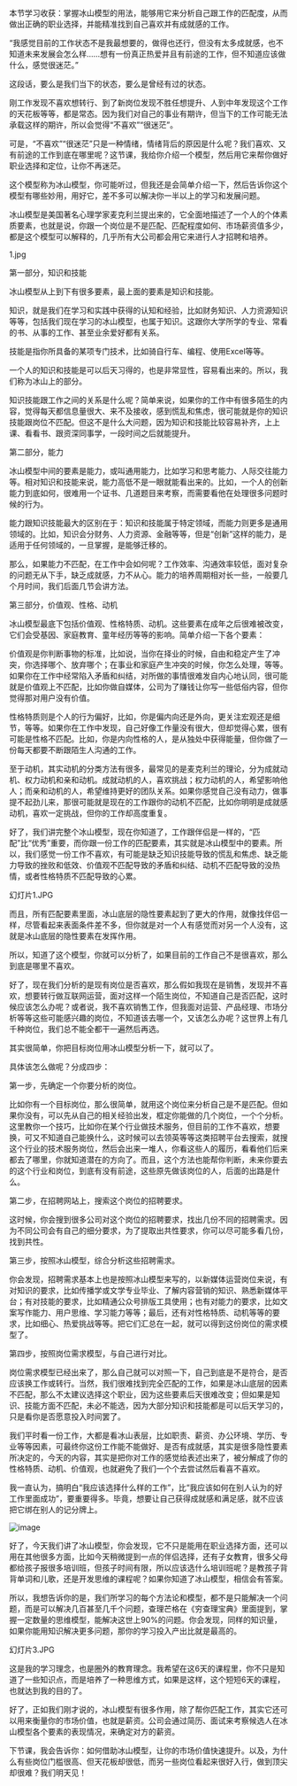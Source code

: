 本节学习收获：掌握冰山模型的用法，能够用它来分析自己跟工作的匹配度，从而做出正确的职业选择，并能精准找到自己喜欢并有成就感的工作。

 

“我感觉目前的工作状态不是我最想要的，做得也还行，但没有太多成就感，也不知道未来发展会怎么样……想有一份真正热爱并且有前途的工作，但不知道应该做什么，感觉很迷茫。”

 

这段话，要么是我们当下的状态，要么是曾经有过的状态。

 

刚工作发现不喜欢想转行、到了新岗位发现不胜任想提升、人到中年发现这个工作的天花板等等，都是常态。因为我们对自己的事业有期许，但当下的工作可能无法承载这样的期许，所以会觉得“不喜欢”“很迷茫”。

 

可是，“不喜欢”“很迷茫”只是一种情绪，情绪背后的原因是什么呢？我们喜欢、又有前途的工作到底在哪里呢？这节课，我给你介绍一个模型，然后用它来帮你做好职业选择和定位，让你不再迷茫。

 

这个模型称为冰山模型，你可能听过，但我还是会简单介绍一下，然后告诉你这个模型有哪些妙用，用好它，差不多可以解决你一半以上的学习和发展问题。

 

冰山模型是美国著名心理学家麦克利兰提出来的，它全面地描述了一个人的个体素质要素，也就是说，你跟一个岗位是不是匹配、匹配程度如何、市场薪资值多少，都是这个模型可以解释的，几乎所有大公司都会用它来进行人才招聘和培养。

 

1.jpg

第一部分，知识和技能

 

冰山模型从上到下有很多要素，最上面的要素是知识和技能。

 

知识，就是我们在学习和实践中获得的认知和经验，比如财务知识、人力资源知识等等，包括我们现在学习的冰山模型，也属于知识。这跟你大学所学的专业、常看的书、从事的工作、甚至业余爱好都有关系。

 

技能是指你所具备的某项专门技术，比如骑自行车、编程、使用Excel等等。

 

一个人的知识和技能是可以后天习得的，也是非常显性，容易看出来的。所以，我们称为冰山上的部分。

 

知识技能跟工作之间的关系是什么呢？简单来说，如果你的工作中有很多陌生的内容，觉得每天都信息量很大、来不及接收，感到慌乱和焦虑，很可能就是你的知识技能跟岗位不匹配。但这不是什么大问题，因为知识和技能比较容易补齐，上上课、看看书、跟资深同事学，一段时间之后就能提升。

 

第二部分，能力

 

冰山模型中间的要素是能力，或叫通用能力，比如学习和思考能力、人际交往能力等。相对知识和技能来说，能力高低不是一眼就能看出来的。比如，一个人的创新能力到底如何，很难用一个证书、几道题目来考察，而需要看他在处理很多问题时候的行为。

 

能力跟知识技能最大的区别在于：知识和技能属于特定领域，而能力则更多是通用领域的。比如，知识会分财务、人力资源、金融等等，但是“创新”这样的能力，是适用于任何领域的，一旦掌握，是能够迁移的。

 

那么，如果能力不匹配，在工作中会如何呢？工作效率、沟通效率较低，面对复杂的问题无从下手，缺乏成就感，力不从心。能力的培养周期相对长一些，一般要几个月时间，我们后面几节会讲方法。

 

第三部分，价值观、性格、动机

 

冰山模型最底下包括价值观、性格特质、动机。这些要素在成年之后很难被改变，它们会受基因、家庭教育、童年经历等等的影响。简单介绍一下各个要素：

 

价值观是你判断事物的标准，比如说，当你在择业的时候，自由和稳定产生了冲突，你选择哪个、放弃哪个；在事业和家庭产生冲突的时候，你怎么处理，等等。如果你在工作中经常陷入矛盾和纠结，对所做的事情很难发自内心地认同，很可能就是价值观上不匹配，比如你做自媒体，公司为了赚钱让你写一些低俗内容，但你觉得那对用户没有价值。 

 

性格特质则是个人的行为偏好，比如，你是偏内向还是外向，更关注宏观还是细节，等等。如果你在工作中发现，自己好像工作量没有很大，但却觉得心累，很有可能是性格不匹配。比如，你是内向性格的人，是从独处中获得能量，但你做了一份每天都要不断跟陌生人沟通的工作。 

 

至于动机，其实动机的分类方法有很多，最常见的是麦克利兰的理论，分为成就动机、权力动机和亲和动机。成就动机的人，喜欢挑战；权力动机的人，希望影响他人；而亲和动机的人，希望维持更好的团队关系。如果你感觉自己没有动力，做事提不起劲儿来，那很可能就是现在的工作跟你的动机不匹配，比如你明明是成就感动机，喜欢一定挑战，但你的工作却高度重复。

 

好了，我们讲完整个冰山模型，现在你知道了，工作跟伴侣是一样的，“匹配”比“优秀”重要，而你跟一份工作的匹配要素，其实就是冰山模型中的要素。所以，我们感觉一份工作不喜欢，有可能是缺乏知识技能导致的慌乱和焦虑、缺乏能力导致的挫败和低效、价值观不匹配导致的矛盾和纠结、动机不匹配导致的没热情，或者性格特质不匹配导致的心累。



幻灯片1.JPG



而且，所有匹配要素里面，冰山底层的隐性要素起到了更大的作用，就像找伴侣一样，尽管看起来表面条件差不多，但你就是对一个人有感觉而对另一个人没有，这就是冰山底层的隐性要素在发挥作用。

 

所以，知道了这个模型，你就可以分析了，如果目前的工作自己不是很喜欢，那么到底是哪里不喜欢。

 

好了，现在我们分析的是现有岗位是否喜欢，那么假如我现在是销售，发现并不喜欢，想要转行做互联网运营，面对这样一个陌生岗位，不知道自己是否匹配，这时候应该怎么办呢？或者说，我不喜欢销售工作，但我面对运营、产品经理、市场分析等等这些可能感兴趣的岗位，不知道该去哪一个，又该怎么办呢？这世界上有几千种岗位，我们总不能全都干一遍然后再选。

 

其实很简单，你把目标岗位用冰山模型分析一下，就可以了。

 

具体该怎么做呢？分成四步：

 

第一步，先确定一个你要分析的岗位。

 

比如你有一个目标岗位，那么很简单，就用这个岗位来分析自己是不是匹配。但如果你没有，可以先从自己的相关经验出发，框定你能做的几个岗位，一个个分析。这里教你一个技巧，比如你在某个行业做技术服务，但目前的工作不喜欢，想要换，可又不知道自己能换什么，这时候可以去领英等等这类招聘平台去搜索，就搜这个行业的技术服务岗位，然后会出来一堆人，你看这些人的履历，看看他们后来都去了哪里，你就知道潜在的方向了。而且，这个方法也能帮你判断，未来你要去的这个行业和岗位，到底有没有前途，这些原先做该岗位的人，后面的出路是什么。

 

第二步，在招聘网站上，搜索这个岗位的招聘要求。

 

这时候，你会搜到很多公司对这个岗位的招聘要求，找出几份不同的招聘需求。因为不同公司会有自己的细分要求，为了提取出共性要求，你可以尽可能多看几份，找到共性。

 

第三步，按照冰山模型，综合分析这些招聘需求。

 

你会发现，招聘需求基本上也是按照冰山模型来写的，以新媒体运营岗位来说，有对知识的要求，比如传播学或文学专业毕业、了解内容营销的知识、熟悉新媒体平台；有对技能的要求，比如精通公众号排版工具使用；也有对能力的要求，比如文案写作能力、用户思维、学习能力等等；最后，还有对性格特质、动机等等的要求，比如细心、热爱挑战等等。把它们汇总在一起，就可以得到这份岗位的需求模型了。

 

第四步，按照岗位需求模型，与自己进行对比。

 

岗位需求模型已经出来了，那么自己就可以对照一下，自己到底是不是符合，是否应该换工作或转行。当然，我们很难找到完全匹配的工作，如果是冰山底层的因素不匹配，那么不太建议选择这个职业，因为这些要素后天很难改变；但如果是知识、技能方面不匹配，未必不能选，因为大部分知识和技能都是可以后天学习的，只是看你是否愿意投入时间罢了。

 

我们平时看一份工作，大都是看冰山表层，比如职责、薪资、办公环境、学历、专业等等因素，可最终你这份工作能不能做好、是否有成就感，其实是很多隐性要素所决定的，今天的内容，其实是把你对工作的感觉给表述出来了，被分解成了你的性格特质、动机、价值观，也就避免了我们一个个去尝试然后看喜不喜欢。

 

我一直认为，搞明白“我应该选择什么样的工作”，比“我应该如何在别人认为的好工作里面成功”，要重要得多。毕竟，想要让自己获得成就感和满足感，就不应该把它绑在别人的记分牌上。

 
![image](https://user-images.githubusercontent.com/10515333/65512393-72d2b280-df1c-11e9-8f95-9749ba3dfe76.png)




好了，今天我们讲了冰山模型，你会发现，它不只是能用在职业选择方面，还可以用在其他很多方面，比如今天稍微提到一点的伴侣选择，还有子女教育，很多父母都给孩子报很多培训班，但孩子时间有限，所以应该选什么培训班呢？是教孩子背背单词和儿歌，还是开发思维的课程呢？如果你知道了冰山模型，相信会有答案。

 

所以，我想告诉你的是，我们所学习的每个方法论和模型，都不是只能解决一个问题，而是可以解决几百甚至几千个问题，查理芒格在《穷查理宝典》里面提到，掌握一定数量的思维模型，能解决这世上90%的问题。你会发现，同样的知识量，如果你能用知识解决更多问题，那你的学习投入产出比就是最高的。

幻灯片3.JPG

 

这是我的学习理念，也是圈外的教育理念。我希望在这6天的课程里，你不只是知道了一些知识点，而是培养了一种思维方式，如果是这样，这个短短6天的课程，也就达到我的目的了。

 

好了，正如我们刚才说的，冰山模型有很多作用，除了帮你匹配工作，其实它还可以用来衡量你的市场价值，也就是薪资。公司会通过简历、面试来考察候选人在冰山模型各个要素的表现情况，来确定对方的薪资。

 

下节课，我会告诉你：如何借助冰山模型，让你的市场价值快速提升。以及，为什么有些岗位门槛很高、但天花板却很低，而另一些岗位看起来很好入行，做到顶尖却很难？我们明天见！
